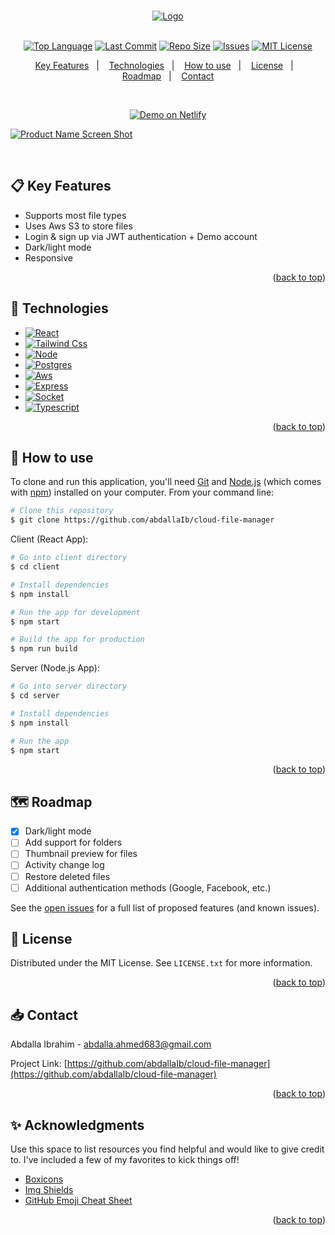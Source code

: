 <a name="readme-top"></a>

<!-- PROJECT LOGO -->
<br />
<div align="center">
  <a href="https://github.com/abdallaIb/cloud-file-manager">
    <img src="https://cloud-file-manager.netlify.app/favicon.ico" alt="Logo">
  </a>
<br />
<br />

[![Top Language][top-language-shield]][top-language-url]
[![Last Commit][last-commit-shield]][last-commit-url]
[![Repo Size][repo-size-shield]][repo-size-url]
[![Issues][issues-shield]][issues-url]
[![MIT License][license-shield]][license-url]
<br />

<!-- TABLE OF CONTENTS -->
<p align="center">
  <a href="#clipboard-key-features">Key Features</a>&nbsp;&nbsp;&nbsp;|&nbsp;&nbsp;&nbsp;
  <a href="#rocket-technologies">Technologies</a>&nbsp;&nbsp;&nbsp;|&nbsp;&nbsp;&nbsp;
  <a href="#hammer-how-to-use">How to use</a>&nbsp;&nbsp;&nbsp;|&nbsp;&nbsp;&nbsp;
  <a href="#pencil-license">License</a>&nbsp;&nbsp;&nbsp;|&nbsp;&nbsp;&nbsp;
  <a href="#world_map-roadmap">Roadmap</a>&nbsp;&nbsp;&nbsp;|&nbsp;&nbsp;&nbsp;
  <a href="#inbox_tray-contact">Contact</a>
</p>
    <br />
<p align="center">
<a href="https://cloud-file-manager.netlify.app/" target="_blank">
    <img alt="Demo on Netlify" src="https://res.cloudinary.com/lukemorales/image/upload/v1599785319/readme_logos/demo_on_netlify_umjmch.png">
  </a>
  </p>
</div>

[![Product Name Screen Shot][product-screenshot]](https://cloud-file-manager.netlify.app)

</br>

<!-- Key Features -->

## :clipboard: Key Features

- Supports most file types
- Uses Aws S3 to store files
- Login & sign up via JWT authentication + Demo account
- Dark/light mode
- Responsive

<p align="right">(<a href="#readme-top">back to top</a>)</p>

<!-- Technologies-->

## :rocket: Technologies

- [![React][react.js]][react-url]
- [![Tailwind Css][tailwind-css]][tailwind-url]
- [![Node][node.js]][node-url]
- [![Postgres][postgres]][postgres-url]
- [![Aws][aws]][aws-url]
- [![Express][express.js]][express-url]
- [![Socket][socket.io]][socket-url]
- [![Typescript][typescript]][typescript-url]

<p align="right">(<a href="#readme-top">back to top</a>)</p>

<!-- How to use -->

## :hammer: How to use

To clone and run this application, you'll need [Git](https://git-scm.com) and [Node.js](https://nodejs.org/en/download/) (which comes with [npm](http://npmjs.com)) installed on your computer. From your command line:

```bash
# Clone this repository
$ git clone https://github.com/abdallaIb/cloud-file-manager
```

Client (React App):

```bash
# Go into client directory
$ cd client

# Install dependencies
$ npm install

# Run the app for development
$ npm start

# Build the app for production
$ npm run build
```

Server (Node.js App):

```bash
# Go into server directory
$ cd server

# Install dependencies
$ npm install

# Run the app
$ npm start
```

<p align="right">(<a href="#readme-top">back to top</a>)</p>

<!-- ROADMAP -->

## :world_map: Roadmap

- [x] Dark/light mode
- [ ] Add support for folders
- [ ] Thumbnail preview for files
- [ ] Activity change log
- [ ] Restore deleted files
- [ ] Additional authentication methods (Google, Facebook, etc.)

See the [open issues](https://github.com/othneildrew/Best-README-Template/issues) for a full list of proposed features (and known issues).

<!-- LICENSE -->

## :pencil: License

Distributed under the MIT License. See `LICENSE.txt` for more information.

<p align="right">(<a href="#readme-top">back to top</a>)</p>

<!-- CONTACT -->

## :inbox_tray: Contact

Abdalla Ibrahim - abdalla.ahmed683@gmail.com

Project Link: [https://github.com/abdallaIb/cloud-file-manager](https://github.com/abdallaIb/cloud-file-manager)

<p align="right">(<a href="#readme-top">back to top</a>)</p>

<!-- ACKNOWLEDGMENTS -->

## :sparkles: Acknowledgments

Use this space to list resources you find helpful and would like to give credit to. I've included a few of my favorites to kick things off!

- [Boxicons](https://boxicons.com/)
- [Img Shields](https://shields.io)
- [GitHub Emoji Cheat Sheet](https://www.webpagefx.com/tools/emoji-cheat-sheet)

<p align="right">(<a href="#readme-top">back to top</a>)</p>

<!-- MARKDOWN LINKS & IMAGES -->
<!-- https://www.markdownguide.org/basic-syntax/#reference-style-links -->

[repo-size-shield]: https://img.shields.io/github/repo-size/abdallaIb/cloud-file-manager.svg?style=for-the-badge
[repo-size-url]: https://img.shields.io/github/repo-size/abdallaIb/cloud-file-manager.svg
[top-language-shield]: https://img.shields.io/github/languages/top/abdallaIb/cloud-file-manager.svg?style=for-the-badge
[top-language-url]: https://img.shields.io/github/languages/top/abdallaIb/cloud-file-manager.svg
[last-commit-shield]: https://img.shields.io/github/last-commit/abdallaIb/cloud-file-manager.svg?style=for-the-badge
[last-commit-url]: https://img.shields.io/github/last-commit/abdallaIb/cloud-file-manager.svg
[issues-shield]: https://img.shields.io/github/issues/abdallaIb/cloud-file-manager.svg?style=for-the-badge
[issues-url]: https://github.com/abdallaIb/cloud-file-manager/issues
[license-shield]: https://img.shields.io/github/license/abdallaIb/cloud-file-manager.svg?style=for-the-badge
[license-url]: https://github.com/abdallaIb/cloud-file-manager/blob/master/LICENSE.txt
[product-screenshot]: https://abdalla.tech/file-manager.png
[react.js]: https://img.shields.io/badge/React-20232A?style=for-the-badge&logo=react&logoColor=61DAFB
[react-url]: https://reactjs.org/
[node.js]: https://img.shields.io/badge/Node.js-43853D?style=for-the-badge&logo=node.js&logoColor=white
[node-url]: https://nodejs.org/
[socket.io]: https://img.shields.io/badge/Socket.io-black?style=for-the-badge&logo=socket.io&badgeColor=010101
[socket-url]: https://scoket.io/
[express.js]: https://img.shields.io/badge/Express.js-404D59?style=for-the-badge
[express-url]: https://expressjs.com/
[typescript]: https://img.shields.io/badge/TypeScript-007ACC?style=for-the-badge&logo=typescript&logoColor=white
[typescript-url]: https://typescriptlang.org/
[tailwind-css]: https://img.shields.io/badge/Tailwind_CSS-38B2AC?style=for-the-badge&logo=tailwind-css&logoColor=white
[tailwind-url]: https://tailwindcss.com/
[redis]: https://img.shields.io/badge/redis-%23DD0031.svg?&style=for-the-badge&logo=redis&logoColor=white
[redis-url]: https://redis.io
[aws]: https://img.shields.io/badge/Amazon_AWS-FF9900?style=for-the-badge&logo=amazonaws&logoColor=white
[aws-url]: https://aws.amazon.com
[mongodb]: https://img.shields.io/badge/MongoDB-4EA94B?style=for-the-badge&logo=mongodb&logoColor=white
[mongodb-url]: https://www.mongodb.com/
[postgres]: https://img.shields.io/badge/PostgreSQL-316192?style=for-the-badge&logo=postgresql&logoColor=white
[postgres-url]: https://www.postgresql.org/
[stripe]: https://img.shields.io/badge/Stripe-626CD9?style=for-the-badge&logo=Stripe&logoColor=white
[stripe-url]: https://stripe.com
